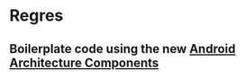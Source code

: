 # Regres

## Boilerplate code using the new [Android Architecture Components](https://developer.android.com/topic/libraries/architecture/)
